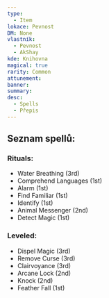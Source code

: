 ```yaml
---
type:
  - Item
lokace: Pevnost
DM: None
vlastník:
  - Pevnost
  - AkShay
kde: Knihovna
magical: true
rarity: Common
attunement: 
banner: 
summary: 
desc:
  - Spells
  - Přepis
---
```

## Seznam spellů:
### Rituals:
- Water Breathing (3rd)
- Comprehend Languages (1st)
- Alarm (1st)
- Find Familiar (1st)
- Identify (1st)
- Animal Messenger (2nd)
- Detect Magic (1st)
### Leveled:
- Dispel Magic (3rd)
- Remove Curse (3rd)
- Clairvoyance (3rd)
- Arcane Lock (2nd)
- Knock (2nd)
- Feather Fall (1st)